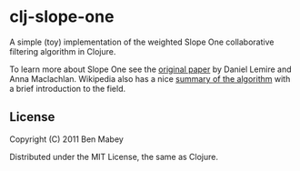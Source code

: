 # clj-slope-one

A simple (toy) implementation of the weighted Slope One collaborative filtering algorithm in Clojure.

To learn more about Slope One see the [original paper][paper] by Daniel Lemire and Anna Maclachlan.  Wikipedia also has a nice [summary of the algorithm][wiki] with a brief introduction to the field.

## License

Copyright (C) 2011 Ben Mabey

Distributed under the MIT License, the same as Clojure.


[wiki]: http://en.wikipedia.org/wiki/Slope_One
[paper]: http://arxiv.org/abs/cs/0702144
